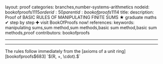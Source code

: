 layout: proof
categories: branches,number-systems-arithmetics
nodeid: bookofproofs$1115
orderid: 50
parentid: bookofproofs$1114
title: 
description: Proof of BASIC RULES OF MANIPULATING FINITE SUMS ★ graduate maths ✔ step by step ✚ visit BookOfProofs now!
references: 
keywords: manipulating sums,sum method,sum methods,basic sum method,basic sum methods,proof
contributors: bookofproofs

---


---

The rules follow immediately from the [axioms of a unit ring][bookofproofs$683] `$(R, +, \cdot).$`
